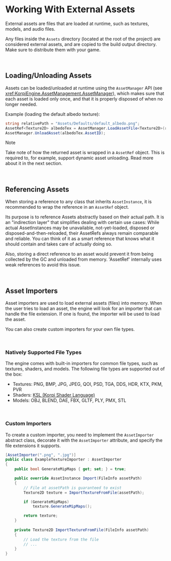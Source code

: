 
# Working With External Assets

External assets are files that are loaded at runtime, such as textures, models, and audio files.

Any files inside the `Assets` directory (located at the root of the project) are considered external assets, and are copied to the build output directory. Make sure to distribute them with your game.

<br/>

## Loading/Unloading Assets

Assets can be loaded/unloaded at runtime using the `AssetManager` API (see <xref:KorpiEngine.AssetManagement.AssetManager>), which makes sure that each asset is loaded only once, and that it is properly disposed of when no longer needed.

Example (loading the default albedo texture):
```csharp
string relativePath = "Assets/Defaults/default_albedo.png";
AssetRef<Texture2D> albedoTex = AssetManager.LoadAssetFile<Texture2D>(relativePath);
AssetManager.UnloadAsset(albedoTex.AssetID);
```

> [!NOTE]
> Take note of how the returned asset is wrapped in a `AssetRef` object. This is required to, for example, support dynamic asset unloading. Read more about it in the next section.

<br/>

## Referencing Assets

When storing a reference to any class that inherits `AssetInstance`, it is recommended to wrap the reference in an `AssetRef` object.

Its purpose is to reference Assets abstractly based on their actual path. It is an "indirection layer" that simplifies dealing with certain use cases: While actual AssetInstances may be unavailable, not-yet-loaded, disposed or disposed-and-then-reloaded, their AssetRefs always remain comparable and reliable. You can think of it as a smart reference that knows what it should contain and takes care of actually doing so.

Also, storing a direct reference to an asset would prevent it from being collected by the GC and unloaded from memory. 'AssetRef' internally uses weak references to avoid this issue.

<br/>

## Asset Importers

Asset importers are used to load external assets (files) into memory.
When the user tries to load an asset, the engine will look for an importer that can handle the file extension. If one is found, the importer will be used to load the asset.

 You can also create custom importers for your own file types.

<br/>

### Natively Supported File Types

The engine comes with built-in importers for common file types, such as textures, shaders, and models.
The following file types are supported out of the box:
- Textures: PNG, BMP, JPG, JPEG, QOI, PSD, TGA, DDS, HDR, KTX, PKM, PVR
- Shaders: [KSL (Korpi Shader Language)](shaders.md)
- Models: OBJ, BLEND, DAE, FBX, GLTF, PLY, PMX, STL

<br/>

### Custom Importers

To create a custom importer, you need to implement the `AssetImporter` abstract class,
decorate it with the `AssetImporter` attribute, and specify the file extensions it supports.
```csharp
[AssetImporter(".png", ".jpg")]
public class ExampleTextureImporter : AssetImporter
{
    public bool GenerateMipMaps { get; set; } = true;

    public override AssetInstance Import(FileInfo assetPath)
    {
        // File at assetPath is guaranteed to exist
        Texture2D texture = ImportTextureFromFile(assetPath);

        if (GenerateMipMaps)
            texture.GenerateMipMaps();

        return texture;
    }
    
    private Texture2D ImportTextureFromFile(FileInfo assetPath)
    {
        // Load the texture from the file
        // ...
    }
}
```
